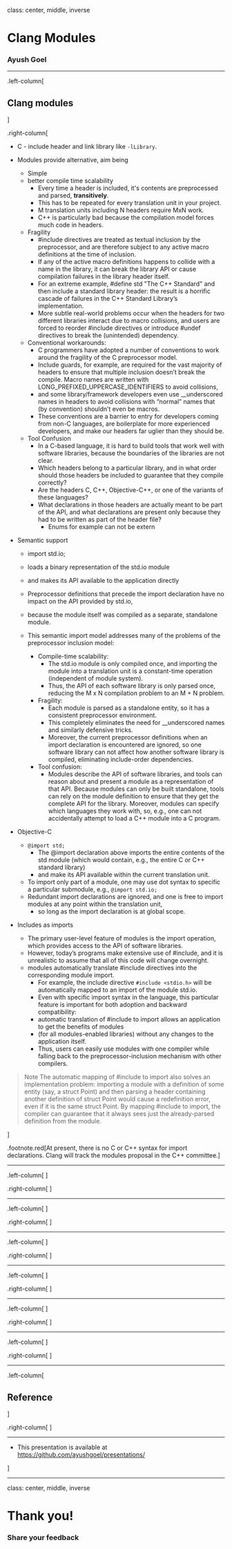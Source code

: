 class: center, middle, inverse

# Clang Modules
### Ayush Goel

---

.left-column[
## Clang modules
]

.right-column[
* C - include header and link library like `-lLibrary`.
* Modules provide alternative, aim being
  - Simple
  - better compile time scalability
    - Every time a header is included, it's contents are preprocessed and parsed, **transitively**.
    - This has to be repeated for every translation unit in your project.
    - M translation units including N headers require MxN work.
    - C++ is particularly bad because the compilation model forces much code in headers.
  - Fragility
    - #include directives are treated as textual inclusion by the preprocessor, and are therefore subject to any active macro definitions at the time of inclusion.
    - If any of the active macro definitions happens to collide with a name in the library, it can break the library API or cause compilation failures in the library header itself.
    - For an extreme example, #define std "The C++ Standard" and then include a standard library header: the result is a horrific cascade of failures in the C++ Standard Library’s implementation.
    - More subtle real-world problems occur when the headers for two different libraries interact due to macro collisions, and users are forced to reorder #include directives or introduce #undef directives to break the (unintended) dependency.
  - Conventional workarounds:
    - C programmers have adopted a number of conventions to work around the fragility of the C preprocessor model.
    - Include guards, for example, are required for the vast majority of headers to ensure that multiple inclusion doesn’t break the compile. Macro names are written with LONG_PREFIXED_UPPERCASE_IDENTIFIERS to avoid collisions,
    - and some library/framework developers even use __underscored names in headers to avoid collisions with “normal” names that (by convention) shouldn’t even be macros.
    - These conventions are a barrier to entry for developers coming from non-C languages, are boilerplate for more experienced developers, and make our headers far uglier than they should be.
  - Tool Confusion
    - In a C-based language, it is hard to build tools that work well with software libraries, because the boundaries of the libraries are not clear.
    - Which headers belong to a particular library, and in what order should those headers be included to guarantee that they compile correctly?
    - Are the headers C, C++, Objective-C++, or one of the variants of these languages?
    - What declarations in those headers are actually meant to be part of the API, and what declarations are present only because they had to be written as part of the header file?
      - Enums for example can not be extern
* Semantic support
  - import std.io;
  - loads a binary representation of the std.io module
  - and makes its API available to the application directly
  - Preprocessor definitions that precede the import declaration have no impact on the API provided by std.io,
  - because the module itself was compiled as a separate, standalone module.

  - This semantic import model addresses many of the problems of the preprocessor inclusion model:
    - Compile-time scalability:
      - The std.io module is only compiled once, and importing the module into a translation unit is a constant-time operation (independent of module system).
      - Thus, the API of each software library is only parsed once, reducing the M x N compilation problem to an M + N problem.
    - Fragility:
      - Each module is parsed as a standalone entity, so it has a consistent preprocessor environment.
      - This completely eliminates the need for __underscored names and similarly defensive tricks.
      - Moreover, the current preprocessor definitions when an import declaration is encountered are ignored, so one software library can not affect how another software library is compiled, eliminating include-order dependencies.
    - Tool confusion:
      - Modules describe the API of software libraries, and tools can reason about and present a module as a representation of that API. Because modules can only be built standalone, tools can rely on the module definition to ensure that they get the complete API for the library. Moreover, modules can specify which languages they work with, so, e.g., one can not accidentally attempt to load a C++ module into a C program.
* Objective-C
  - `@import std;`
    - The @import declaration above imports the entire contents of the std module (which would contain, e.g., the entire C or C++ standard library)
    - and make its API available within the current translation unit.
  - To import only part of a module, one may use dot syntax to specific a particular submodule, e.g.,
    `@import std.io;`
  - Redundant import declarations are ignored, and one is free to import modules at any point within the translation unit,
    - so long as the import declaration is at global scope.

* Includes as imports
  - The primary user-level feature of modules is the import operation, which provides access to the API of software libraries.
  - However, today’s programs make extensive use of #include, and it is unrealistic to assume that all of this code will change overnight.
  - modules automatically translate #include directives into the corresponding module import.
    - For example, the include directive
    `#include <stdio.h>`
    will be automatically mapped to an import of the module std.io.
    - Even with specific import syntax in the language, this particular feature is important for both adoption and backward compatibility:
    - automatic translation of #include to import allows an application to get the benefits of modules
    - (for all modules-enabled libraries) without any changes to the application itself.
    - Thus, users can easily use modules with one compiler while falling back to the preprocessor-inclusion mechanism with other compilers.

> Note
> The automatic mapping of #include to import also solves an implementation problem: importing a module with a definition of some entity (say, a struct Point) and then parsing a header containing another definition of struct Point would cause a redefinition error, even if it is the same struct Point. By mapping #include to import, the compiler can guarantee that it always sees just the already-parsed definition from the module.

]

.footnote.red[At present, there is no C or C++ syntax for import declarations. Clang will track the modules proposal in the C++ committee.]

---

.left-column[
]

.right-column[
]

---

.left-column[
]

.right-column[
]

---

.left-column[
]

.right-column[
]

---

.left-column[
]

.right-column[
]

---

.left-column[
]

.right-column[
]

---

.left-column[
]

.right-column[
]

---

.left-column[
## Reference
]

.right-column[
]

---

* This presentation is available at https://github.com/ayushgoel/presentations/

]

---

class: center, middle, inverse

# Thank you!

### Share your feedback
